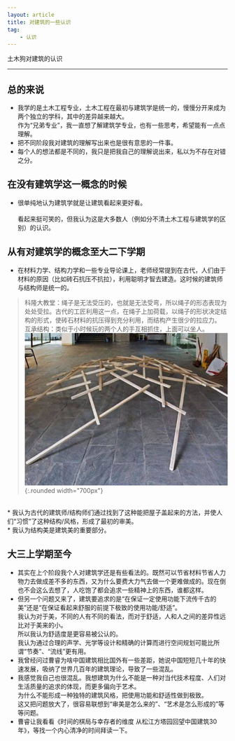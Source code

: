 ```yaml
---
layout: article
title: 对建筑的一些认识
tag:
    - 认识
---
```


土木狗对建筑的认识

<!--more-->

---

## 总的来说

* 我学的是土木工程专业，土木工程在最初与建筑学是统一的，慢慢分开来成为两个独立的学科，其中的差异越来越大。<br>
作为“兄弟专业”，我一直想了解建筑学专业，也有一些思考，希望能有一点点理解。
* 把不同阶段我对建筑的理解写出来也是很有意思的一件事。<br>
* 每个人的想法都是不同的，我只是把我自己的理解说出来，私以为不存在对错之分。<br>

## 在没有建筑学这一概念的时候

* 很单纯地认为建筑学就是让建筑看起来更好看。<br><br>
看起来挺可笑的，但我认为这是大多数人（例如分不清土木工程与建筑学的区别）的认识。

## 从有对建筑学的概念至大二下学期

* 在材料力学、结构力学和一些专业导论课上，老师经常提到在古代，人们由于材料的原因（比如砖石抗压不抗拉），利用聪明才智去建造。这时候的建筑师与结构师是统一的。
> 科隆大教堂：绳子是无法受压的，也就是无法受弯，所以绳子的形态表现为处处受拉。古代的工匠利用这一点，在绳子上加荷载，以绳子的形状决定结构的形式，使砖石材料的抗压得到充分利用，而结构产生很少的拉应力。<br>
> 互承结构：类似于小时候玩的两个人的手互相抓住，上面可以坐人。
![Image](/assets/images/architecture.jpg){:.rounded width="700px"}
<br>
* 我认为古代的建筑师/结构师们通过找到了这种能把屋子盖起来的方法，并使人们“习惯”了这种结构/风格，形成了最初的审美。<br>
* 我认为结构美是建筑美的重要部分。<br>

## 大三上学期至今

* 其实在上个阶段我个人对建筑学还是有些看法的。既然可以节省材料节省人力物力去做成差不多的东西，又为什么要费大力气去做一个更难做成的。现在倒也不会这么去想了，人吃饱了都会追求一些精神上的东西，谁都这样。
* 但另一个问题又来了，建筑要追求的是“在保证一定使用功能下流传千古的美”还是“在保证看起来舒服的前提下极致的使用功能/舒适”。<br>
我认为对于美，不同的人有不同的看法，而对于舒适，人和人之间的差异性远比对于美来的小。<br>
所以我认为舒适度是更容易被公认的。<br>
我认为通过合理的声学、光学等设计和精确的计算而进行空间规划可能比所谓“节奏”、“流线”更有用。
* 我曾经问过曹睿为啥中国建筑相比国外有一些差距，她说中国短短几十年的快速发展，吸纳了世界几百年的建筑理论，导致了一些混乱。
* 我感觉我自己也很混乱。我想建筑为什么不能是一种对当代技术程度、人们对生活质量的追求的体现，而更多偏向于艺术。<br>
为什么不能形成一种独特的建筑风格，把使用功能和舒适性做到极致。<br>
这又把问题放大了，很容易联想到“审美是怎么来的”、“艺术是怎么形成的”等等问题。
* 曹睿让我看看《时间的棋局与幸存者的维度 从松江方塔园回望中国建筑30年》，等找一个内心清净的时间拜读一下。


